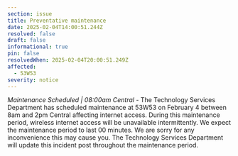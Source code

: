 ```yaml
---
section: issue
title: Preventative maintenance
date: 2025-02-04T14:00:51.244Z
resolved: false
draft: false
informational: true
pin: false
resolvedWhen: 2025-02-04T20:00:51.249Z
affected:
  - 53W53
severity: notice
---
```

*Maintenance Scheduled | 08:00am Central* - The Technology Services Department has scheduled maintenance at 53W53 on February 4 between 8am and 2pm Central affecting internet access. During this maintenance period, wireless internet access will be unavailable intermittently. We expect the maintenance period to last 00 minutes. We are sorry for any inconvenience this may cause you. The Technology Services Department will update this incident post throughout the maintenance period.